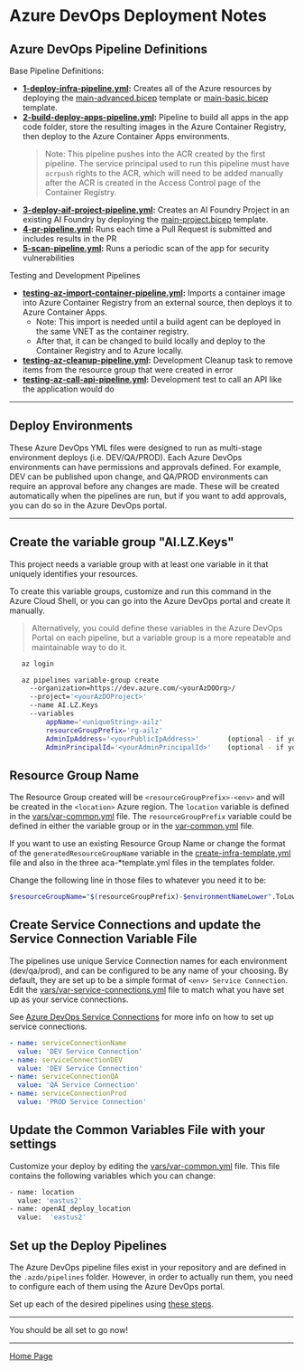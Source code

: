 # Azure DevOps Deployment Notes

## Azure DevOps Pipeline Definitions

Base Pipeline Definitions:

- **[1-deploy-infra-pipeline.yml](1-deploy-infra-pipeline.yml):** Creates all of the Azure resources by deploying the [main-advanced.bicep](../../infra/bicep/main-advanced.bicep) template or  [main-basic.bicep](../../infra/bicep/main-basic.bicep) template.
- **[2-build-deploy-apps-pipeline.yml](2-build-deploy-apps-pipeline.yml):** Pipeline to build all apps in the app code folder, store the resulting images in the Azure Container Registry, then deploy to the Azure Container Apps environments.
  > Note: This pipeline pushes into the ACR created by the first pipeline. The service principal used to run this pipeline must have `acrpush` rights to the ACR, which will need to be added manually after the ACR is created in the Access Control page of the Container Registry.
- **[3-deploy-aif-project-pipeline.yml](3-deploy-aif-project-pipeline.yml):** Creates an AI Foundry Project in an existing AI Foundry by deploying the [main-project.bicep](../../infra/bicep/main-project.bicep) template.
- **[4-pr-pipeline.yml](3-build-pr-pipeline.yml):** Runs each time a Pull Request is submitted and includes results in the PR
- **[5-scan-pipeline.yml](4-scan-pipeline.yml):** Runs a periodic scan of the app for security vulnerabilities

Testing and Development Pipelines

- **[testing-az-import-container-pipeline.yml](testing-az-import-container-pipeline.yml):** Imports a container image into Azure Container Registry from an external source, then deploys it to Azure Container Apps.
  - Note: This import is needed until a build agent can be deployed in the same VNET as the container registry.
  - After that, it can be changed to build locally and deploy to the Container Registry and to Azure locally.
- **[testing-az-cleanup-pipeline.yml](testing-az-cleanup-pipeline.yml):** Development Cleanup task to remove items from the resource group that were created in error
- **[testing-az-call-api-pipeline.yml](testing-az-call-api-pipeline.yml):** Development test to call an API like the application would do

---

## Deploy Environments

These Azure DevOps YML files were designed to run as multi-stage environment deploys (i.e. DEV/QA/PROD). Each Azure DevOps environments can have permissions and approvals defined. For example, DEV can be published upon change, and QA/PROD environments can require an approval before any changes are made. These will be created automatically when the pipelines are run, but if you want to add approvals, you can do so in the Azure DevOps portal.

---

## Create the variable group "AI.LZ.Keys"

This project needs a variable group with at least one variable in it that uniquely identifies your resources.

To create this variable groups, customize and run this command in the Azure Cloud Shell, or you can go into the Azure DevOps portal and create it manually.

> Alternatively, you could define these variables in the Azure DevOps Portal on each pipeline, but a variable group is a more repeatable and maintainable way to do it.

```bash
   az login

   az pipelines variable-group create
     --organization=https://dev.azure.com/<yourAzDOOrg>/
     --project='<yourAzDOProject>'
     --name AI.LZ.Keys
     --variables
         appName='<uniqueString>-ailz'
         resourceGroupPrefix='rg-ailz'
         AdminIpAddress='<yourPublicIpAddress>'       (optional - if you want to get access to the KV and ACR)
         AdminPrincipalId='<yourAdminPrincipalId>'    (optional - if you want to get access to the KV and ACR)
```

## Resource Group Name

The Resource Group created will be `<resourceGroupPrefix>-<env>` and will be created in the `<location>` Azure region.  The `location` variable is defined in the [vars/var-common.yml](./vars/var-common.yml) file.  The `resourceGroupPrefix` variable could be defined in either the variable group or in the [var-common.yml](./vars/var-common.yml)  file.  

If you want to use an existing Resource Group Name or change the format of the `generatedResourceGroupName` variable in the [create-infra-template.yml](./pipes/templates/create-infra-template.yml) file and also in the three aca-*template.yml files in the templates folder.

Change the following line in those files to whatever you need it to be:

```bash
$resourceGroupName="$(resourceGroupPrefix)-$environmentNameLower".ToLower()
```

## Create Service Connections and update the Service Connection Variable File

The pipelines use unique Service Connection names for each environment (dev/qa/prod), and can be configured to be any name of your choosing. By default, they are set up to be a simple format of `<env> Service Connection`. Edit the [vars/var-service-connections.yml](./vars/var-service-connections.yml) file to match what you have set up as your service connections.

See [Azure DevOps Service Connections](https://learn.microsoft.com/en-us/azure/devops/pipelines/library/connect-to-azure) for more info on how to set up service connections.

```yml
- name: serviceConnectionName
  value: 'DEV Service Connection'
- name: serviceConnectionDEV
  value: 'DEV Service Connection'
- name: serviceConnectionQA
  value: 'QA Service Connection'
- name: serviceConnectionProd
  value: 'PROD Service Connection'
```

## Update the Common Variables File with your settings

Customize your deploy by editing the [vars/var-common.yml](./vars/var-common.yml) file. This file contains the following variables which you can change:

```bash
- name: location
  value: 'eastus2'
- name: openAI_deploy_location 
  value:  'eastus2'
```

## Set up the Deploy Pipelines

The Azure DevOps pipeline files exist in your repository and are defined in the `.azdo/pipelines` folder. However, in order to actually run them, you need to configure each of them using the Azure DevOps portal.

Set up each of the desired pipelines using [these steps](../../docs/CreateNewPipeline.md).

---

You should be all set to go now!

---

[Home Page](../../README.md)
